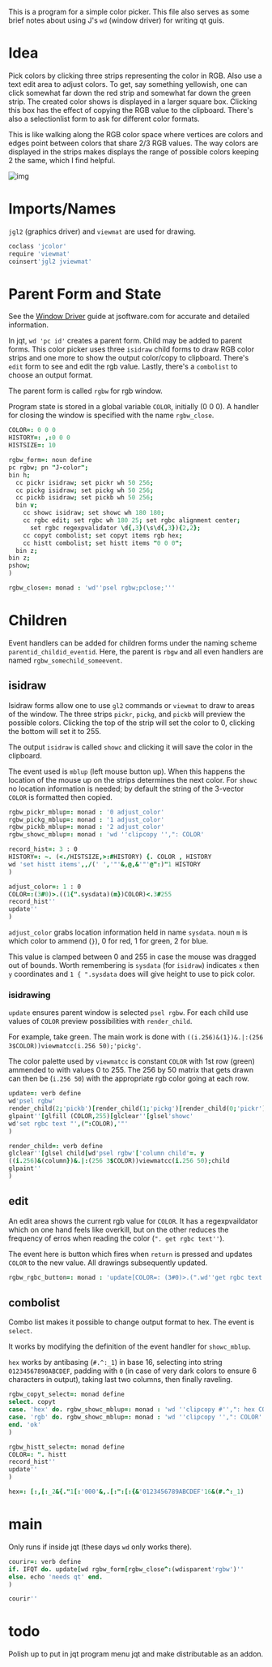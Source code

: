 This is a program for a simple color picker. This file also serves as some brief notes about using J's `wd` (window driver) for writing qt guis.


# Idea

Pick colors by clicking three strips representing the color in RGB. Also use a text edit area to adjust colors. To get, say something yellowish, one can click somewhat far down the red strip and somewhat far down the green strip. The created color shows is displayed in a larger square box. Clicking this box has the effect of copying the RGB value to the clipboard. There's also a selectionlist form to ask for different color formats.

This is like walking along the RGB color space where vertices are colors and edges point between colors that share 2/3 RGB values. The way colors are displayed in the strips makes displays the range of possible colors keeping 2 the same, which I find helpful.

![img](images/J-color.png "J-color")


# Imports/Names

`jgl2` (graphics driver) and `viewmat` are used for drawing.

```j
coclass 'jcolor'
require 'viewmat'
coinsert'jgl2 jviewmat'
```


# Parent Form and State

See the [Window Driver](https://code.jsoftware.com/wiki/Guides/Window_Driver) guide at jsoftware.com for accurate and detailed information.

In jqt, `wd 'pc id'` creates a parent form. Child may be added to parent forms. This color picker uses three `isidraw` child forms to draw RGB color strips and one more to show the output color/copy to clipboard. There's `edit` form to see and edit the rgb value. Lastly, there's a `combolist` to choose an output format.

The parent form is called `rgbw` for rgb window.

Program state is stored in a global variable `COLOR`, initially \(0 0 0\). A handler for closing the window is specified with the name `rgbw_close`.

```j
COLOR=: 0 0 0
HISTORY=: ,:0 0 0
HISTSIZE=: 10

rgbw_form=: noun define
pc rgbw; pn "J-color";
bin h;
  cc pickr isidraw; set pickr wh 50 256;
  cc pickg isidraw; set pickg wh 50 256;
  cc pickb isidraw; set pickb wh 50 256;
  bin v;
    cc showc isidraw; set showc wh 180 180;
    cc rgbc edit; set rgbc wh 180 25; set rgbc alignment center;
      set rgbc regexpvalidator \d{,3}(\s\d{,3}){2,2};
    cc copyt combolist; set copyt items rgb hex;
    cc histt combolist; set histt items "0 0 0";
  bin z;
bin z;
pshow;
)

rgbw_close=: monad : 'wd''psel rgbw;pclose;'''
```


# Children

Event handlers can be added for children forms under the naming scheme `parentid_childid_eventid`. Here, the parent is `rbgw` and all even handlers are named `rgbw_somechild_someevent`.


## isidraw

Isidraw forms allow one to use `gl2` commands or `viewmat` to draw to areas of the window. The three strips `pickr`, `pickg`, and `pickb` will preview the possible colors. Clicking the top of the strip will set the color to 0, clicking the bottom will set it to 255.

The output `isidraw` is called `showc` and clicking it will save the color in the clipboard.

The event used is `mblup` (left mouse button up). When this happens the location of the mouse up on the strips determines the next color. For `showc` no location information is needed; by default the string of the 3-vector `COLOR` is formatted then copied.

```j
rgbw_pickr_mblup=: monad : '0 adjust_color'
rgbw_pickg_mblup=: monad : '1 adjust_color'
rgbw_pickb_mblup=: monad : '2 adjust_color'
rgbw_showc_mblup=: monad : 'wd ''clipcopy '',": COLOR'

record_hist=: 3 : 0
HISTORY=: ~. (<./HISTSIZE,>:#HISTORY) {. COLOR , HISTORY
wd 'set histt items',,/(' ','"'&,@,&'"'@":)"1 HISTORY
)

adjust_color=: 1 : 0
COLOR=:(3#0)>.((1{".sysdata)(m})COLOR)<.3#255
record_hist''
update''
)
```

`adjust_color` grabs location information held in name `sysdata`. noun `m` is which color to ammend (`}`), 0 for red, 1 for green, 2 for blue.

This value is clamped between 0 and 255 in case the mouse was dragged out of bounds. Worth remembering is `sysdata` (for `isidraw`) indicates `x` then `y` coordinates and `1 { ".sysdata` does will give height to use to pick color.


### isidrawing

`update` ensures parent window is selected `psel rgbw`. For each child use values of `COLOR` preview possibilities with `render_child`.

For example, take green. The main work is done with `((i.256)&(1})&.|:(256 3$COLOR))viewmatcc(i.256 50);'pickg'`.

The color palette used by `viewmatcc` is constant `COLOR` with 1st row (green) ammended to with values 0 to 255. The 256 by 50 matrix that gets drawn can then be (`i.256 50`) with the appropriate rgb color going at each row.

```j
update=: verb define
wd'psel rgbw'
render_child(2;'pickb')[render_child(1;'pickg')[render_child(0;'pickr')
glpaint''[glfill (COLOR,255)[glclear''[glsel'showc'
wd'set rgbc text "',(":COLOR),'"'
)

render_child=: verb define
glclear''[glsel child[wd'psel rgbw'['column child'=. y
((i.256)&(column})&.|:(256 3$COLOR))viewmatcc(i.256 50);child
glpaint''
)
```


## edit

An edit area shows the current rgb value for `COLOR`. It has a regexpvaildator which on one hand feels like overkill, but on the other reduces the frequency of erros when reading the color (`". get rgbc text''`).

The event here is button which fires when `return` is pressed and updates `COLOR` to the new value. All drawings subsequently updated.

```j
rgbw_rgbc_button=: monad : 'update[COLOR=: (3#0)>.(".wd''get rgbc text'')<.3#255'
```


## combolist

Combo list makes it possible to change output format to hex. The event is `select`.

It works by modifying the definition of the event handler for `showc_mblup`.

`hex` works by antibasing (`#.^:_1`) in base 16, selecting into string `01234567890ABCDEF`, padding with `0` (in case of very dark colors to ensure 6 characters in output), taking last two columns, then finally raveling.

```j
rgbw_copyt_select=: monad define
select. copyt
case. 'hex' do. rgbw_showc_mblup=: monad : 'wd ''clipcopy #'',": hex COLOR'
case. 'rgb' do. rgbw_showc_mblup=: monad : 'wd ''clipcopy '',": COLOR'
end. 'ok'
)

rgbw_histt_select=: monad define
COLOR=: ". histt
record_hist''
update''
)

hex=: [:,[:_2&{."1[:'000'&,.[:":[:{&'0123456789ABCDEF'16&(#.^:_1)
```


# main

Only runs if inside jqt (these days `wd` only works there).

```j
courir=: verb define
if. IFQT do. update[wd rgbw_form[rgbw_close^:(wdisparent'rgbw')''
else. echo 'needs qt' end.
)

courir''
```


# todo

Polish up to put in jqt program menu jqt and make distributable as an addon.
